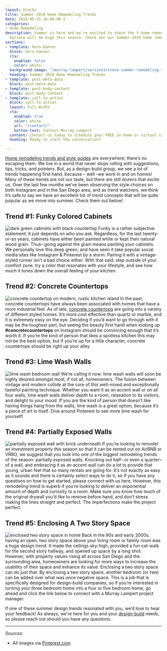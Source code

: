 ```yaml
---
layout: blocks
title: Summer 2019 Home Remodeling Trends
date: 2019-05-15 16:40:00 Z
categories:
- Home Remodeling
description: Summer is here and we're excited to share the 5 home remodeling trends we
  believe will be huge this season. Check out our Summer 2019 home remodeling trends.
sections:
- template: hero-banner
  block: hero-banner
  cta:
    enabled: false
    color: white
  background-image: "/murray-lampert/version3/stock-summer-remodeling-trends.jpg"
  heading: Summer 2019 Home Remodeling Trends
- template: post-meta-data
  block: post-meta-data
- template: post-body-content
  block: post-body-content
- template: call-to-action
  block: call-to-action
  layout: Full-Width
  cta:
    enabled: true
    color: white
    url: "/contact/"
    button-text: Contact Murray Lampert
  content: Contact us today to schedule your FREE in-home or virtual consultation.
  heading: Ready to start the conversation?

---
```


[Home remodeling trends and style guides](/4-home-remodeling-trends-to-watch-for-2019/) are everywhere; there’s no escaping them. We live in a world that never stops rolling with suggestions, tips, tricks, and pointers. But, as a design-build group, we see a lot of trends happening first hand, because – well –we work in and on homes! Many of these trends are not our taste, but there are still dozens that excite us. Over the last few months we’ve been observing the style choices on both Instagram and in the San Diego area, and as trend watchers, we think it’s safe to say we have an excellent list of trend concepts that will be quite popular as we move into summer. Check them out below!

## Trend #1: Funky Colored Cabinets
![dark green cabinets with black countertop](https://i.pinimg.com/564x/d2/2a/d0/d22ad0c365740664668335b6f3c9ad97.jpg)
Funky is a rather subjective statement; it just depends on who you ask. Regardless, for the last twenty-or-so years, cabinets have either been painted white or kept their natural wood grain. Thus– going against the grain means painting your cabinets. We personally love this deep green, and have seen it take popular social media sites like Instagram & Pinterest by a storm. Pairing it with a vintage-styled runner isn’t a bad choice either. With that said: step outside of your comfort zone, try a color that resonates with your lifestyle, and see how much it tones down the overall feeling of your kitchen.

## Trend #2: Concrete Countertops
![concrete countertop on modern, rustic kitchen island](https://i.pinimg.com/564x/4f/af/5a/4faf5a6f8e1e42215312a4479048e6bc.jpg)
In the past, concrete countertops have always been associated with homes that have a more industrial feel. As of late, [concrete countertops](/the-most-popular-materials-for-kitchen-countertops/) are going into a variety of different styled homes. It’s more cost effective than quartz or marble, and it is extremely easy on the eye. Deciding if you’d want to go through with it may be the toughest part, but seeing the beauty first hand when looking up **#concretecountertops** on Instagram should be convincing enough that it’s worth it. If you’re the kind of person that likes a spotless kitchen this may not be the best option, but if you’re up for a little character, concrete countertops should be right up your alley.

## Trend #3: Lime Wash Walls
![lime wash bedroom wall](https://i.pinimg.com/564x/b6/63/a1/b663a19f8c393958bac6925a4696f39b.jpg)
We’re calling it now: lime wash walls will soon be highly desired amongst most, if not all, homeowners. The fusion between vintage and modern collide at the core of this well-mixed and exceptionally tasteful painting technique. Whether you want it as an accent wall or on all four walls, lime wash walls deliver depth to a room, relaxation to its visitors, and delight to your mood. If you are the kind of person that doesn’t like having things hang from the walls, lime wash is a great option, because it’s a piece of art in itself. Dive around Pinterest to see more lime wash for yourself!

## Trend #4: Partially Exposed Walls
![partially exposed wall with brick underneath](https://i.pinimg.com/564x/e4/4c/39/e44c39cebbed2c315b08af8b6e92dd97.jpg)
If you’re looking to remodel an investment property this season so that it can be rented out on AirBNB or VRBO, we suggest that you look into one of the biggest remodeling trends of the season: partially exposed walls. Knocking out half– or even a quarter– of a wall, and embracing it as an accent wall can do a lot to provide that young, urban feel that so many rentals are going for. It’s not exactly as easy as it sounds and there is certainly select ways to do it, so if you have any questions on how to get started, please connect with us here. However, this remodeling trend is superb if you’re looking to deliver an exponential amount of depth and curiosity to a room. Make sure you know how much of the original drywall you’d like to remove before hand, and don’t stress making the lines straight and perfect. The imperfections make the project perfect.

## Trend #5: Enclosing A Two Story Space
![enclosed two story space in home](https://i.pinimg.com/564x/65/03/08/6503082517d2f67f5e35c474c41aef13.jpg)
Back in the 90s and early 2000s, having an open, two story space above your living room or family room was a huge design trend. It made the ceilings sky-high, provided a fun cat-walk for the second story hallway, and opened up space by a long shot. However, with property values rising all across San Diego and the surrounding area, homeowners are looking for more ways to increase the usability of their space and enhance its value. Enclosing a two story space can do just that. By enclosing a two story space, another bedroom (or two) can be added over what was once negative space. This is a job that is specifically designed for design-build companies, so if you’re interested in turning your three bedroom home into a four or five bedroom home, go ahead and click the link below to connect with a Murray Lampert project manager.

If one of these summer design trends resonated with you, we’d love to hear your feedback! As always, we're here for you and your [design-build](/san-diego-design-build-contractors) needs, so please reach out should you have any questions.

---
_Sources:_
- All images via [Pinterest.com](https://www.pinterest.com/)
